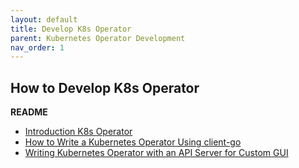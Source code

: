 ```yaml
---
layout: default
title: Develop K8s Operator
parent: Kubernetes Operator Development
nav_order: 1
---
```


## How to Develop K8s Operator




**README**
* [Introduction K8s Operator](https://komodor.com/learn/kubernetes-operator/)
* [How to Write a Kubernetes Operator Using client-go](https://chishengliu.com/posts/kubernetes-operator-sample-controller/)
* [Writing Kubernetes Operator with an API Server for Custom GUI](https://ajatprabha.in/2020/06/24/k8s-operator-with-api-server-for-gui)